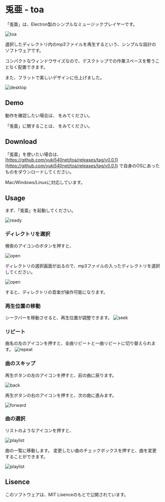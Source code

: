 # 兎亜 - toa
「兎亜」は、Electron製のシンプルなミュージックプレイヤーです。

![toa](./__sample__/toa.png)

選択したディレクトリ内のmp3ファイルを再生するという、シンプルな設計のソフトウェアです。

コンパクトなウィンドウサイズなので、デスクトップでの作業スペースを奪うことなく配置できます。

また、フラットで美しいデザインに仕上げました。

![desktop](./__sample__/desktop.png)

## Demo
動作を確認したい場合は、
[]()
をみてください。

「兎亜」に関することは、
[]()
をみてください。

## Download
「兎亜」を使いたい場合は、
[https://github.com/yuki540net/toa/releases/tag/v0.0.1](https://github.com/yuki540net/toa/releases/tag/v0.0.1)
で自身のOSにあったものをダウンロードしてください。

Mac/Windows/Linuxに対応しています。

## Usage
まず、「兎亜」を起動してください。

![ready](./__sample__/ready.png)

### ディレクトリを選択
検索のアイコンのボタンを押すと、

![open](./__sample__/open_1.png)

ディレクトリの選択画面が出るので、mp3ファイルの入ったディレクトリを選択してください。

![open](./__sample__/open_2.png)

すると、ディレクトリの音楽が操作可能になります。

### 再生位置の移動
シークバーを移動させると、再生位置が調整できます。
![seek](./__sample__/seek.png)

### リピート
曲名の左のアイコンを押すと、全曲リピートと一曲リピートに切り替えられます。
![repeat](./__sample__/repeat.png)

### 曲のスキップ
再生ボタンの左のアイコンを押すと、前の曲に戻ります。

![back](./__sample__/back.png)

再生ボタンの右のアイコンを押すと、次の曲に進みます。

![forward](./__sample__/forward.png)

### 曲の選択
リストのようなアイコンを押すと、

![playlist](./__sample__/playlist_1.png)

曲の一覧に移動します。
変更したい曲のチェックボックスを押すと、曲を変更することができます。

![playlist](./__sample__/playlist_2.png)

## Lisence
このソフトウェアは、MIT Lisenceのもとで公開されています。